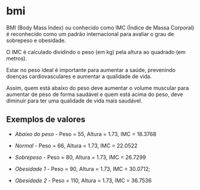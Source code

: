 # bmi

BMI (Body Mass Index) ou conhecido como IMC (Índice de Massa Corporal) é reconhecido como um padrão internacional para avaliar o grau de sobrepeso e obesidade.

O IMC é calculado dividindo o peso (em kg) pela altura ao quadrado (em metros).

Estar no peso ideal é importante para aumentar a saúde, prevenindo doenças cardiovasculares e aumentar a qualidade de vida. 

Assim, quem está abaixo do peso deve aumentar o volume muscular para aumentar de peso de forma saudável e quem está acima do peso, deve diminuir para ter uma qualidade de vida mais saudável.

## Exemplos de valores

* *Abaixo do peso* - Peso = 55, Altura = 1.73, IMC = 18.3768

* *Normal* - Peso = 66, Altura = 1.73, IMC = 22.0522

* *Sobrepeso* - Peso = 80, Altura = 1.73, IMC = 26.7299

* *Obesidade 1* - Peso = 90, Altura = 1.73, IMC = 30.0712;

* *Obesidade 2* - Peso = 110, Altura = 1.73, IMC = 36.7536
